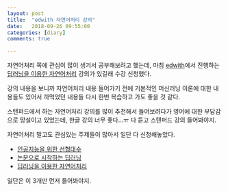 ```yaml
---
layout: post
title:  "edwith 자연어처리 강의"
date:   2018-09-26 09:55:00
categories: [diary]
comments: true

---
```


자연어처리 쪽에 관심이 많이 생겨서 공부해보려고 했는데, 마침 [edwith](https://www.edwith.org/)에서 진행하는 [딥러닝을 이용한 자연어처리](https://www.edwith.org/deepnlp) 강의가 있길래 수강 신청했다.

강의 내용을 보니까 자연어처리 내용 들어가기 전에 기본적인 머신러닝 이론에 대한 내용들도 있어서 까먹었던 내용들 다시 한번 복습하고 가도 좋을 것 같다.

스탠퍼드에서 하는 자연어처리 강의를 많이 추천해서 들어보려다가 영어에 대한 부담감으로 망설이고 있었는데, 한글 강의 너무 좋다...ㅠ
다 듣고 스탠퍼드 강의 들어봐야지.

자연어처리 말고도 관심있는 주제들이 많아서 일단 다 신청해놓았다.

- [인공지능을 위한 선형대수](https://www.edwith.org/linearalgebra4ai)
- [논문으로 시작하는 딥러닝](https://www.edwith.org/deeplearningchoi)
- [딥러닝을 이용한 자연어처리](https://www.edwith.org/deepnlp)

일단은 이 3개만 먼저 들어봐야지.
